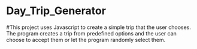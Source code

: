 # Day_Trip_Generator

#This project uses Javascript to create a simple trip that the user chooses.  The program creates a trip from predefined options and the user can choose to accept them or let the program randomly select them. 
